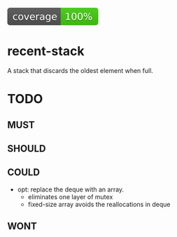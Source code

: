 <!-- ![test](https://raw.githubusercontent.com/monosodiumg/recent-stack/badges/.badges/init/test.svg) -->
![coverage](https://raw.githubusercontent.com/monosodiumg/recent-stack/badges/.badges/init/coverage.svg)
# recent-stack

A stack that discards the oldest element when full. 

# TODO
## MUST
## SHOULD
## COULD
* opt: replace the deque with an array. 
  * eliminates one layer of mutex
  * fixed-size array avoids the reallocations in deque
## WONT